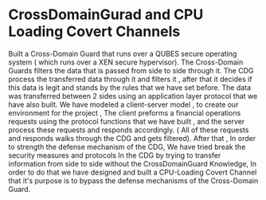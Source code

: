 # CrossDomainGurad and CPU Loading Covert Channels

Built a Cross-Domain Guard that runs over a QUBES secure operating system ( which runs over a XEN secure hypervisor). The Cross-Domain Guards filters the data that is passed from side to side through it. The CDG process the transferred data through it and filters it , after that it decides if this data is legit and stands by the rules that we have set before. The data was transferred between 2 sides using an application layer protocol that we have also built.
We have modeled a client-server model , to create our environment for the project , The client preforms a financial operations requests using the protocol functions that we have built , and the server process these requests and responds accordingly. ( All of these requests and responds walks through the CDG and gets filtered).
After that , In order to strength the defense mechanism of the CDG, We have tried break the security measures and protocols In the CDG by trying to transfer information from side to side without the CrossDomainGuard Knowledge, In order to do that we have designed and built a CPU-Loading Covert Channel that it's purpose is to bypass the defense mechanisms of the Cross-Domain Guard.
